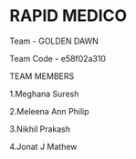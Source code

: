 # RAPID MEDICO

Team - GOLDEN DAWN

Team Code - e58f02a310

TEAM MEMBERS

1.Meghana Suresh

2.Meleena Ann Philip

3.Nikhil Prakash

4.Jonat J Mathew 
